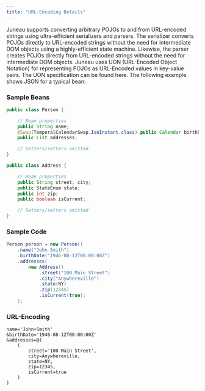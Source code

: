 ```yaml
---
title: "URL-Encoding Details"
---
```


Juneau supports converting arbitrary POJOs to and from URL-encoded strings using ultra-efficient serializers
and parsers.
The serializer converts POJOs directly to URL-encoded strings without the need for intermediate DOM objects
using a highly-efficient state machine.
Likewise, the parser creates POJOs directly from URL-encoded strings without the need for intermediate DOM
objects.
Juneau uses UON (URL-Encoded Object Notation) for representing POJOs as URL-Encoded values in key-value pairs.
The UON specification can be found here.
The following example shows JSON for a typical bean:
### Sample Beans


```java
public class Person {

    // Bean properties
    public String name;
    @Swap(TemporalCalendarSwap.IsoInstant.class) public Calendar birthDate;
    public List addresses;

    // Getters/setters omitted
}

public class Address {

    // Bean properties
    public String street, city;
    public StateEnum state;
    public int zip;
    public boolean isCurrent;

    // Getters/setters omitted
}
```


### Sample Code


```java
Person person = new Person()
    .name("John Smith")
    .birthDate("1946-08-12T00:00:00Z")
    .addresses(
        new Address()
            .street("100 Main Street")
            .city("Anywhereville")
            .state(NY)
            .zip(12345)
            .isCurrent(true);
    );
```


### URL-Encoding


```text
name='John+Smith'
&birthDate='1946-08-12T00:00:00Z'
&addresses=@(
    (
        street='100 Main Street',
        city=Anywhereville,
        state=NY,
        zip=12345,
        isCurrent=true
    )
)

```
